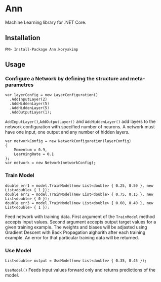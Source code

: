 # Ann

Machine Learning library for .NET Core.

## Installation
```
PM> Install-Package Ann.koryakinp
```
## Usage
### Configure a Network by defining the structure and meta-parametres
```
var layerConfig = new LayerConfiguration()
  .AddInputLayer(2)
  .AddHiddenLayer(5)
  .AddHiddenLayer(5)
  .AddOutputLayer(1);
```
`AddInputLayer()`,`AddOutputLayer()` and `AddHiddenLayer()`  add layers to the network configuration with specified number of neurons.
A network must have one input, one output and any number of hidden layers.
```
var networkConfig = new NetworkConfiguration(layerConfig)
{
    Momentum = 0.9,
    LearningRate = 0.1
};
var network = new Network(networkConfig);
```
### Train Model
```
double err1 = model.TrainModel(new List<double> { 0.25, 0.50 }, new List<double> { 1 });
double err2 = model.TrainModel(new List<double> { 0.75, 0.15 }, new List<double> { 0 });
double err3 = model.TrainModel(new List<double> { 0.60, 0.40 }, new List<double> { 1 });
```
Feed network with training data. 
First argument of the `TrainModel` method accepts input values.
Second argument accepts output target values for a given training example.
The weights and biases will be adjasted using Gradient Descent with Back Propagation alghorith after each training example.
An error for that particular training data will be returned.
### Use Model
```
List<double> output = UseModel(new List<double> { 0.35, 0.45 });
```
`UseModel()` Feeds input values forward only and returns predictions of the model.
